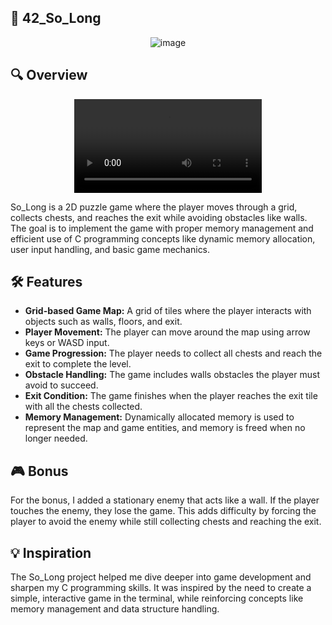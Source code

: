 ## 🌲 **42_So_Long**
<div align="center">
  <img src ="https://github.com/user-attachments/assets/2d4e91ae-6be2-4ed1-a425-cbdb6548d1c4" alt="image">
</div>

## 🔍 Overview

<div align="center">
  <video 
    src="https://github.com/user-attachments/assets/dc6e02dc-4ded-4e8b-a998-73747af9568b" 
    controls 
    style="border: none; outline: none; box-shadow: none;" 
    >
  </video>
</div>



So_Long is a 2D puzzle game where the player moves through a grid, collects chests, and reaches the exit while avoiding obstacles like walls. The goal is to implement the game with proper memory management and efficient use of C programming concepts like dynamic memory allocation, user input handling, and basic game mechanics.

## 🛠 Features

- **Grid-based Game Map:** A grid of tiles where the player interacts with objects such as walls, floors, and exit.
- **Player Movement:** The player can move around the map using arrow keys or WASD input.
- **Game Progression:** The player needs to collect all chests and reach the exit to complete the level.
- **Obstacle Handling:** The game includes walls obstacles the player must avoid to succeed.
- **Exit Condition:** The game finishes when the player reaches the exit tile with all the chests collected.
- **Memory Management:** Dynamically allocated memory is used to represent the map and game entities, and memory is freed when no longer needed.

## 🎮 Bonus

For the bonus, I added a stationary enemy that acts like a wall. If the player touches the enemy, they lose the game. This adds difficulty by forcing the player to avoid the enemy while still collecting chests and reaching the exit.

## 💡 Inspiration

The So_Long project helped me dive deeper into game development and sharpen my C programming skills. It was inspired by the need to create a simple, interactive game in the terminal, while reinforcing concepts like memory management and data structure handling.
